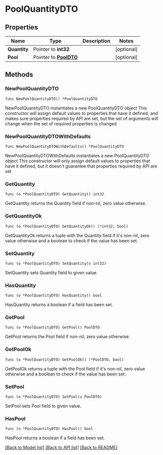 # PoolQuantityDTO

## Properties

Name | Type | Description | Notes
------------ | ------------- | ------------- | -------------
**Quantity** | Pointer to **int32** |  | [optional] 
**Pool** | Pointer to [**PoolDTO**](PoolDTO.md) |  | [optional] 

## Methods

### NewPoolQuantityDTO

`func NewPoolQuantityDTO() *PoolQuantityDTO`

NewPoolQuantityDTO instantiates a new PoolQuantityDTO object
This constructor will assign default values to properties that have it defined,
and makes sure properties required by API are set, but the set of arguments
will change when the set of required properties is changed

### NewPoolQuantityDTOWithDefaults

`func NewPoolQuantityDTOWithDefaults() *PoolQuantityDTO`

NewPoolQuantityDTOWithDefaults instantiates a new PoolQuantityDTO object
This constructor will only assign default values to properties that have it defined,
but it doesn't guarantee that properties required by API are set

### GetQuantity

`func (o *PoolQuantityDTO) GetQuantity() int32`

GetQuantity returns the Quantity field if non-nil, zero value otherwise.

### GetQuantityOk

`func (o *PoolQuantityDTO) GetQuantityOk() (*int32, bool)`

GetQuantityOk returns a tuple with the Quantity field if it's non-nil, zero value otherwise
and a boolean to check if the value has been set.

### SetQuantity

`func (o *PoolQuantityDTO) SetQuantity(v int32)`

SetQuantity sets Quantity field to given value.

### HasQuantity

`func (o *PoolQuantityDTO) HasQuantity() bool`

HasQuantity returns a boolean if a field has been set.

### GetPool

`func (o *PoolQuantityDTO) GetPool() PoolDTO`

GetPool returns the Pool field if non-nil, zero value otherwise.

### GetPoolOk

`func (o *PoolQuantityDTO) GetPoolOk() (*PoolDTO, bool)`

GetPoolOk returns a tuple with the Pool field if it's non-nil, zero value otherwise
and a boolean to check if the value has been set.

### SetPool

`func (o *PoolQuantityDTO) SetPool(v PoolDTO)`

SetPool sets Pool field to given value.

### HasPool

`func (o *PoolQuantityDTO) HasPool() bool`

HasPool returns a boolean if a field has been set.


[[Back to Model list]](../README.md#documentation-for-models) [[Back to API list]](../README.md#documentation-for-api-endpoints) [[Back to README]](../README.md)


